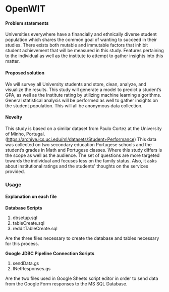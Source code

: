 # OpenWIT

#### Problem statements

Universities everywhere have a financially and ethnically diverse student population which shares the common goal of wanting to succeed in their studies. There exists both mutable and immutable factors that inhibit student achievement that will be measured in this study. Features pertaining to the individual as well as the institute to attempt to gather insights into this matter.

#### Proposed solution
We will survey all University students and store, clean, analyze, and visualize the results. This study will generate a model to predict a student’s GPA, as well as the Institute rating by utilizing machine learning algorithms. General statistical analysis will be performed as well to gather insights on the student population. This will all be anonymous data collection.

#### Novelty
This study is based on a similar dataset from Paulo Cortez at the University of Minho, Portugal.(https://archive.ics.uci.edu/ml/datasets/Student+Performance)  This data was collected on two secondary education Portugese schools and the student’s grades in Math and Portugese classes. Where this study differs is the scope as well as the audience. The set of questions are more targeted towards the individual and focuses less on the family status. Also, it asks about institutional ratings and the students' thoughts on the services provided.

### Usage

#### Explanation on each file

<b>Database Scripts</b><br>
<ol><li>dbsetup.sql</li>
<li>tableCreate.sql</li>
<li>redditTableCreate.sql</li></ol> 
<p>Are the three files necessary to create the database and tables necessary for this process.</p>

<b>Google JDBC Pipeline Connection Scripts</b><br>
<ol><li>sendData.gs</li>
<li>INetResponses.gs</li></ol>
<p>Are the two files used in Google Sheets script editor in order to send data from the Google Form responses to the MS SQL Database.</p>
